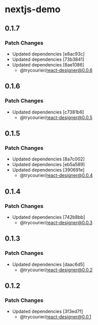 # nextjs-demo

## 0.1.7

### Patch Changes

- Updated dependencies [e8ac93c]
- Updated dependencies [73b3841]
- Updated dependencies [8ae1086]
  - @trycourier/react-designer@0.0.6

## 0.1.6

### Patch Changes

- Updated dependencies [c7381b6]
  - @trycourier/react-designer@0.0.5

## 0.1.5

### Patch Changes

- Updated dependencies [8a7c002]
- Updated dependencies [eb5a589]
- Updated dependencies [390691e]
  - @trycourier/react-designer@0.0.4

## 0.1.4

### Patch Changes

- Updated dependencies [742b8bb]
  - @trycourier/react-designer@0.0.3

## 0.1.3

### Patch Changes

- Updated dependencies [daac6d5]
  - @trycourier/react-designer@0.0.2

## 0.1.2

### Patch Changes

- Updated dependencies [3f3ed7f]
  - @trycourier/react-designer@0.0.1
